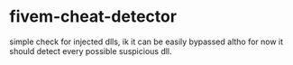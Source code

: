 # fivem-cheat-detector
simple check for injected dlls, ik it can be easily bypassed altho for now it should detect every possible suspicious dll.
